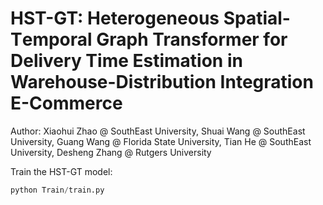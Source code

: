 # **HST-GT**: **H**eterogeneous **S**patial-**T**emporal **G**raph **T**ransformer for Delivery Time Estimation in Warehouse-Distribution Integration E-Commerce

Author: Xiaohui Zhao @ SouthEast University, Shuai Wang @ SouthEast University, Guang Wang @ Florida State University, Tian He @ SouthEast University, Desheng Zhang @ Rutgers University

Train the HST-GT model:
```python
python Train/train.py
```

